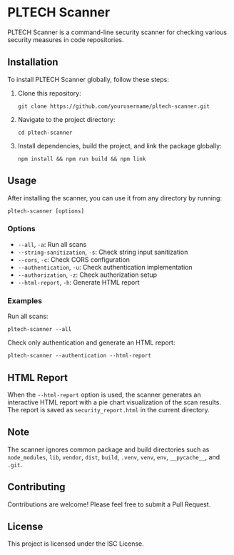# PLTECH Scanner

PLTECH Scanner is a command-line security scanner for checking various security measures in code repositories.

## Installation

To install PLTECH Scanner globally, follow these steps:

1. Clone this repository:
   ```
   git clone https://github.com/yourusername/pltech-scanner.git
   ```

2. Navigate to the project directory:
   ```
   cd pltech-scanner
   ```

3. Install dependencies, build the project, and link the package globally:
   ```
   npm install && npm run build && npm link
   ```

## Usage

After installing the scanner, you can use it from any directory by running:

```
pltech-scanner [options]
```

### Options

- `--all`, `-a`: Run all scans
- `--string-sanitization`, `-s`: Check string input sanitization
- `--cors`, `-c`: Check CORS configuration
- `--authentication`, `-u`: Check authentication implementation
- `--authorization`, `-z`: Check authorization setup
- `--html-report`, `-h`: Generate HTML report

### Examples

Run all scans:
```
pltech-scanner --all
```

Check only authentication and generate an HTML report:
```
pltech-scanner --authentication --html-report
```

## HTML Report

When the `--html-report` option is used, the scanner generates an interactive HTML report with a pie chart visualization of the scan results. The report is saved as `security_report.html` in the current directory.

## Note

The scanner ignores common package and build directories such as `node_modules`, `lib`, `vendor`, `dist`, `build`, `.venv`, `venv`, `env`, `__pycache__`, and `.git`.

## Contributing

Contributions are welcome! Please feel free to submit a Pull Request.

## License

This project is licensed under the ISC License.